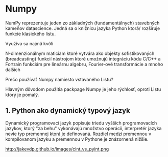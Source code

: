 # Numpy


NumPy reprezentuje jeden zo základných (fundamentálnych) stavebných kameňov datascience. Jedná sa o knižnicu jazyka Python ktorá/ rozširuje funkcie klasického listu.

Využíva sa najmä kvôli

N-dimenzionálnym maticiam ktoré vytvára ako objekty
sofistikovaných (breadcasting) funkcií
nástrojom ktoré umožnujú integráciu kódu C/C++ a Fortrain
funkciám pre lineárnu algebru, Fourier-ové transformácie a mnoho dalších


Prečo používať Numpy namiesto vstavaného Listu?

Hlavným dôvodom použitia packpage Numpy je jeho rýchlosť, oproti Listu ktorý je pomalý.




## 1. Python ako dynamický typový jazyk
Dynamický programovací jazyk popisuje triedu vyšších programovacích jazykov, ktorý "za behu" vykonávajú množstvo operácií, interpretér jazyka nevie typ premennej ktorá je definovaná. Rozdiel medzi premennou v kompilovanom jazyku a premennou v Pythone je znázornená nižšie.

http://jakevdp.github.io/images/cint_vs_pyint.png

